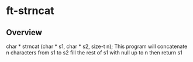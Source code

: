 # ft-strncat

## Overview

char * strncat (char * s1, char * s2, size-t n);
This program will concatenate n characters from s1 to s2 fill the rest of s1 with null up to n then return s1
